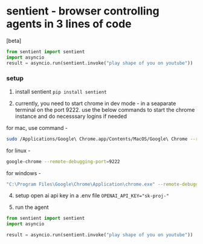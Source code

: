 # sentient - browser controlling agents in 3 lines of code
[beta]
```python
from sentient import sentient
import asyncio
result = asyncio.run(sentient.invoke("play shape of you on youtube"))
```

### setup

1. install sentient `pip install sentient`


2. currently, you need to start chrome in dev mode - in a seaparate terminal on the port 9222. use the below commands to start the chrome instance and do necesssary logins if needed

for mac, use command -

```bash
sudo /Applications/Google\ Chrome.app/Contents/MacOS/Google\ Chrome --remote-debugging-port=9222
```

for linux -

```bash
google-chrome --remote-debugging-port=9222
```

for windows -

```bash
"C:\Program Files\Google\Chrome\Application\chrome.exe" --remote-debugging-port=9222
```

4. setup open ai api key in a .env file `OPENAI_API_KEY="sk-proj-"`

5. run the agent

```python
from sentient import sentient
import asyncio

result = asyncio.run(sentient.invoke("play shape of you on youtube"))
```
